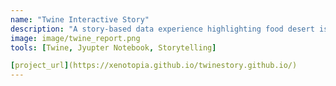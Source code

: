 ```yaml
---
name: "Twine Interactive Story"
description: "A story-based data experience highlighting food desert issues."
image: image/twine_report.png
tools: [Twine, Jyupter Notebook, Storytelling]

[project_url](https://xenotopia.github.io/twinestory.github.io/)
---
```

